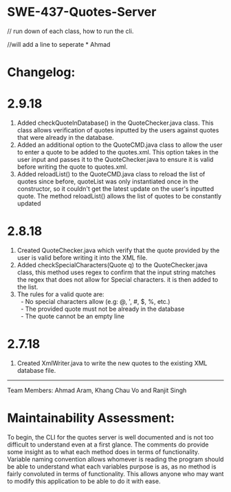 # SWE-437-Quotes-Server

// run down of each class, how to run the cli. 


//will add a line to seperate * Ahmad
# Changelog:
  
  # 2.9.18
  1. Added checkQuoteInDatabase() in the QuoteChecker.java class. This class allows verification of quotes inputted by the users against quotes that were already in the database.
  2. Added an additional option to the QuoteCMD.java class to allow the user to enter a quote to be added to the quotes.xml. This option takes in the user input and passes it to the QuoteChecker.java to ensure it is valid before writing the quote to quotes.xml.
  3. Added reloadList() to the QuoteCMD.java class to reload the list of quotes since before, quoteList was only instantiated once in the constructor, so it couldn't get the latest update on the user's inputted quote. The method reloadList() allows the list of quotes to be constantly updated

  # 2.8.18
  1. Created QuoteChecker.java which verify that the quote provided by the user is valid before writing it into the XML file.
  2. Added checkSpecialCharacters(Quote q) to the QuoteChecker.java class, this method uses regex to confirm that the input string matches the regex that does not allow for Special characters. it is then added to the list.
  3. The rules for a valid quote are:</br >
&nbsp;&nbsp;- No special characters allow (e.g: @, ', #, $, %, etc.)</br >
&nbsp;&nbsp;- The provided quote must not be already in the database</br >
&nbsp;&nbsp;- The quote cannot be an empty line</br >

  # 2.7.18
  1. Created XmlWriter.java to write the new quotes to the existing XML database file.

***
Team Members: Ahmad Aram, Khang Chau Vo and Ranjit Singh


# Maintainability Assessment: 

To begin, the CLI for the quotes server is well documented and is not too difficult to understand even at a first glance. The comments do provide some insight as to what each method does in terms of functionality. Variable naming convention allows whomever is reading the program should be able to understand what each variables purpose is as, as no method is fairly convoluted in terms of functionality. This allows anyone who may want to modify this application to be able to do it with ease.
